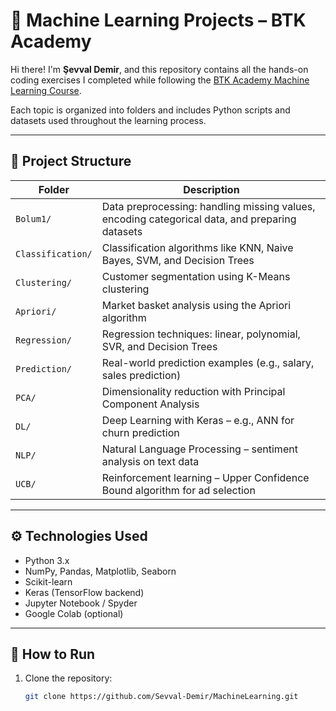# 🧠 Machine Learning Projects – BTK Academy

Hi there! I'm **Şevval Demir**, and this repository contains all the hands-on coding exercises I completed while following the [BTK Academy Machine Learning Course](https://www.btkakademi.gov.tr/portal/course/python-ile-makine-ogrenmesi-11800).

Each topic is organized into folders and includes Python scripts and datasets used throughout the learning process.

---

## 📁 Project Structure

| Folder | Description |
|--------|-------------|
| `Bolum1/` | Data preprocessing: handling missing values, encoding categorical data, and preparing datasets |
| `Classification/` | Classification algorithms like KNN, Naive Bayes, SVM, and Decision Trees |
| `Clustering/` | Customer segmentation using K-Means clustering |
| `Apriori/` | Market basket analysis using the Apriori algorithm |
| `Regression/` | Regression techniques: linear, polynomial, SVR, and Decision Trees |
| `Prediction/` | Real-world prediction examples (e.g., salary, sales prediction) |
| `PCA/` | Dimensionality reduction with Principal Component Analysis |
| `DL/` | Deep Learning with Keras – e.g., ANN for churn prediction |
| `NLP/` | Natural Language Processing – sentiment analysis on text data |
| `UCB/` | Reinforcement learning – Upper Confidence Bound algorithm for ad selection |

---

## ⚙️ Technologies Used

- Python 3.x
- NumPy, Pandas, Matplotlib, Seaborn
- Scikit-learn
- Keras (TensorFlow backend)
- Jupyter Notebook / Spyder
- Google Colab (optional)

---

## 🚀 How to Run

1. Clone the repository:
   ```bash
   git clone https://github.com/Sevval-Demir/MachineLearning.git
